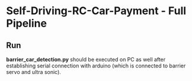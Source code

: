 # Self-Driving-RC-Car-Payment - Full Pipeline


## Run
**barrier_car_detection.py** should be executed on PC as well after establishing serial connection with arduino (which is connected to barrier servo and ultra sonic).



